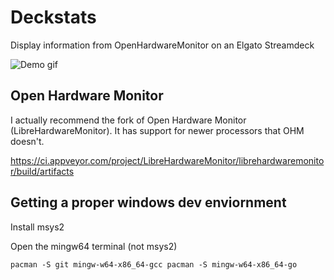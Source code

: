 # Deckstats

Display information from OpenHardwareMonitor on an Elgato Streamdeck

![Demo gif](demo.gif)

## Open Hardware Monitor

I actually recommend the fork of Open Hardware Monitor (LibreHardwareMonitor). It has support for newer processors that OHM doesn't.

https://ci.appveyor.com/project/LibreHardwareMonitor/librehardwaremonitor/build/artifacts

## Getting a proper windows dev enviornment

Install msys2

Open the mingw64 terminal (not msys2)

```
pacman -S git mingw-w64-x86_64-gcc pacman -S mingw-w64-x86_64-go
```
